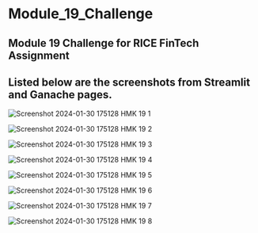 # Module_19_Challenge
Module 19 Challenge for RICE FinTech Assignment
----
Listed below are the screenshots from Streamlit and Ganache pages.
---
![Screenshot 2024-01-30 175128 HMK 19 1](https://github.com/apeontherun/Module_19_Challenge/assets/28538519/6cd83f4d-e7a1-4e9d-b540-2a9460daf61e)

![Screenshot 2024-01-30 175128 HMK 19 2](https://github.com/apeontherun/Module_19_Challenge/assets/28538519/22473808-4a3c-4f84-86d2-15518aab1be6)

![Screenshot 2024-01-30 175128 HMK 19 3](https://github.com/apeontherun/Module_19_Challenge/assets/28538519/18b5ba23-fa66-4ef3-9ab7-4a0f83da4cb5)

![Screenshot 2024-01-30 175128 HMK 19 4](https://github.com/apeontherun/Module_19_Challenge/assets/28538519/192b5ca2-26db-424c-88f5-706d258a3a63)

![Screenshot 2024-01-30 175128 HMK 19 5](https://github.com/apeontherun/Module_19_Challenge/assets/28538519/e294761c-8857-4ba1-a443-e61ea6c4fa30)

![Screenshot 2024-01-30 175128 HMK 19 6](https://github.com/apeontherun/Module_19_Challenge/assets/28538519/4f9b02c9-3054-4440-a896-0ec14e084871)

![Screenshot 2024-01-30 175128 HMK 19 7](https://github.com/apeontherun/Module_19_Challenge/assets/28538519/a55f8d45-d15d-4b31-9465-41f19bd8f735)

![Screenshot 2024-01-30 175128 HMK 19 8](https://github.com/apeontherun/Module_19_Challenge/assets/28538519/0a6be827-189a-4344-bc3b-757d0a96b592)


